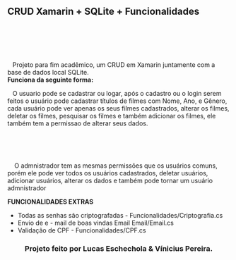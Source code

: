 <h2>CRUD Xamarin + SQLite + Funcionalidades</h2> <br><br><br><br>
  
  <p> &nbsp;&nbsp;&nbsp;Projeto para fim acadêmico, um CRUD em Xamarin juntamente com a base de dados local SQLite.<br>
      <strong>Funciona da seguinte forma:</strong><br>
      <p> &nbsp;&nbsp;&nbsp;O usuario pode se cadastrar ou logar, após o cadastro ou o login serem feitos
          o usuário pode cadastrar títulos de filmes com Nome, Ano, e Gênero, cada usuário pode ver apenas os seus filmes                      cadastrados, alterar os filmes, deletar os filmes, pesquisar os filmes e também adicionar os filmes, ele também tem a permissao de alterar seus dados.</p>
          
<br>
<br><br>

<p>&nbsp;&nbsp;&nbsp; O admnistrador tem as mesmas permissões que os usuários comuns, porém ele pode ver todos os usuários cadastrados, deletar usuários, adicionar usuários, alterar os dados e também pode tornar um usuário admnistrador</p>


<strong>FUNCIONALIDADES EXTRAS</strong>

<ul>
  <li> Todas as senhas são criptografadas - Funcionalidades/Criptografia.cs</li>
  <li> Envio de e - mail de boas vindas Email Email/Email.cs</li>
  <li> Validação de CPF - Funcionalidades/CPF.cs </li>

</ul>

<footer>

 <center>
  <strong>
    <h3>Projeto feito por Lucas Eschechola & Vínicius Pereira.</h3>
  </strong>
 </center>
 
</footer>
